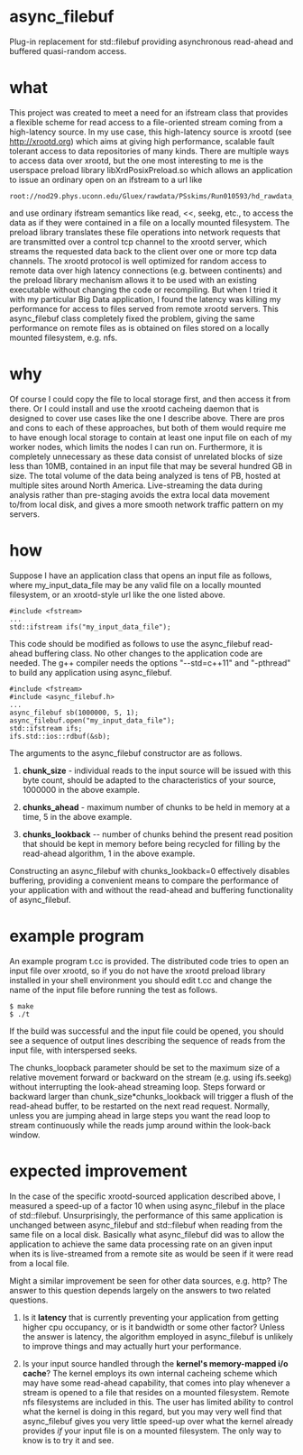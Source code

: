 # async_filebuf
Plug-in replacement for std::filebuf providing asynchronous read-ahead and buffered quasi-random access.

# what
This project was created to meet a need for an ifstream class that provides a flexible scheme for read access to a file-oriented stream coming from a high-latency source. In my use case, this high-latency source is xrootd (see http://xrootd.org) which aims at giving high performance, scalable fault tolerant access to data repositories of many kinds. There are multiple ways to access data over xrootd, but the one most interesting to me is the userspace preload library libXrdPosixPreload.so which allows an application to issue an ordinary open on an ifstream to a url like

```
root://nod29.phys.uconn.edu/Gluex/rawdata/PSskims/Run010593/hd_rawdata_010593_000.ps.evio
```

and use ordinary ifstream semantics like read, <<, seekg, etc., to access the data as if they were contained in a file on a locally mounted filesystem. The preload library translates these file operations into network requests that are transmitted over a control tcp channel to the xrootd server, which streams the requested data back to the client over one or more tcp data channels. The xrootd protocol is well optimized for random access to remote data over high latency connections (e.g. between continents) and the preload library mechanism allows it to be used with an existing executable without changing the code or recompiling. But when I tried it with my particular Big Data application, I found the latency was killing my performance for access to files served from remote xrootd servers. This async_filebuf class completely fixed the problem, giving the same performance on remote files as is obtained on files stored on a locally mounted filesystem, e.g. nfs.

# why
Of course I could copy the file to local storage first, and then access it from there. Or I could install and use the xrootd cacheing daemon that is designed to cover use cases like the one I describe above. There are pros and cons to each of these approaches, but both of them would require me to have enough local storage to contain at least one input file on each of my worker nodes, which limits the nodes I can run on. Furthermore, it is completely unnecessary as these data consist of unrelated blocks of size less than 10MB, contained in an input file that may be several hundred GB in size. The total volume of the data being analyzed is tens of PB, hosted at multiple sites around North America. Live-streaming the data during analysis rather than pre-staging avoids the extra local data movement to/from local disk, and gives a more smooth network traffic pattern on my servers.

# how

Suppose I have an application class that opens an input file as follows, where my_input_data_file may be any valid file on a locally mounted filesystem, or an xrootd-style url like the one listed above.

```
#include <fstream>
...
std::ifstream ifs("my_input_data_file");
```

This code should be modified as follows to use the async_filebuf read-ahead buffering class. No other changes to the application code are needed. The g++ compiler needs the options "--std=c++11" and "-pthread" to build any application using async_filebuf.

```
#include <fstream>
#include <async_filebuf.h>
...
async_filebuf sb(1000000, 5, 1);
async_filebuf.open("my_input_data_file");
std::ifstream ifs;
ifs.std::ios::rdbuf(&sb);
```

The arguments to the async_filebuf constructor are as follows.

1. **chunk_size** - individual reads to the input source will be issued with this byte count, should be adapted to the characteristics of your source, 1000000 in the above example.

2. **chunks_ahead** - maximum number of chunks to be held in memory at a time, 5 in the above example.

3. **chunks_lookback** -- number of chunks behind the present read position that should be kept in memory before being recycled for filling by the read-ahead algorithm, 1 in the above example.

Constructing an async_filebuf with chunks_lookback=0 effectively disables buffering, providing a convenient means to compare the performance of your application with and without the read-ahead and buffering functionality of async_filebuf.

# example program
An example program t.cc is provided. The distributed code tries to open an input file over xrootd, so if you do not have the xrootd preload library installed in your shell environment you should edit t.cc and change the name of the input file before running the test as follows.

```
$ make
$ ./t
```

If the build was successful and the input file could be opened, you should see a sequence of output lines describing the sequence of reads from the input file, with interspersed seeks. 

The chunks_loopback parameter should be set to the maximum size of a relative movement forward or backward on the stream (e.g. using ifs.seekg) without interrupting the look-ahead streaming loop. Steps forward or backward larger than chunk_size\*chunks_lookback will trigger a flush of the read-ahead buffer, to be restarted on the next read request. Normally, unless you are jumping ahead in large steps you want the read loop to stream continuously while the reads jump around within the look-back window.

# expected improvement
In the case of the specific xrootd-sourced application described above, I measured a speed-up of a factor 10 when using async_filebuf in the place of std::filebuf. Unsurprisingly, the performance of this same application is unchanged between async_filebuf and std::filebuf when reading from the same file on a local disk. Basically what async_filebuf did was to allow the application to achieve the same data processing rate on an given input when its is live-streamed from a remote site as would be seen if it were read from a local file.

Might a similar improvement be seen for other data sources, e.g. http? The answer to this question depends largely on the answers to two related questions.

1. Is it **latency** that is currently preventing your application from getting higher cpu occupancy, or is it bandwidth or some other factor? Unless the answer is latency, the algorithm employed in async_filebuf is unlikely to improve things and may actually hurt your performance.

2. Is your input source handled through the **kernel's memory-mapped i/o cache**? The kernel employs its own internal cacheing scheme which may have some read-ahead capability, that comes into play whenever a stream is opened to a file that resides on a mounted filesystem. Remote nfs filesystems are included in this. The user has limited ability to control what the kernel is doing in this regard, but you may very well find that async_filebuf gives you very little speed-up over what the kernel already provides *if* your input file is on a mounted filesystem. The only way to know is to try it and see.
